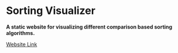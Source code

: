 # Sorting Visualizer

**A static website for visualizing different comparison based sorting algorithms.**

[Website Link](https://github.com/PrathamBansal05/Sorting_Visualizer "Sorting Visualizer")
